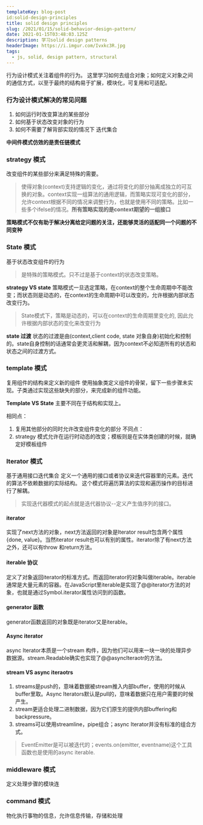 ```yaml
---
templateKey: blog-post
id:solid-design-principles
title: solid design principles
slug: /2021/01/15/solid-behavior-design-pattern/
date: 2021-01-15T03:48:03.125Z
description: 学习solid design patterns
headerImage: https://i.imgur.com/Ivxkc3R.jpg
tags:
  - js, solid, design pattern, structural
---
```


行为设计模式关注着组件的行为。
这里学习如何去组合对象；如何定义对象之间的通信方式，以至于最终的结构易于扩展，模块化，可复用和可适配。

### 行为设计模式解决的常见问题
1. 如何运行时改变算法的某些部分
2. 如何基于状态改变对象的行为
3. 如何不需要了解背部实现的情况下 迭代集合

**中间件模式仿效的是责任链模式**


### strategy 模式
改变组件的某些部分来满足特殊的需要。
> 使得对象(context)支持逻辑的变化，通过将变化的部分抽离成独立的可互换的对象。context实现一组算法的通用逻辑，而策略实现可变化的部分，允许context根据不同的情况来调整行为，也就是使用不同的策略。比如一些多个ifelse的情况。**所有策略实现的是context期望的一组接口**

**策略模式不仅有助于解决分离给定问题的关注，还能够灵活的适配同一个问题的不同变种**


### State 模式
基于状态改变组件的行为
> 是特殊的策略模式。只不过是基于context的状态改变策略。

**strategy VS  state**
策略模式一旦选定策略，在context的整个生命周期中不能改变；而状态则是动态的，在context的生命周期中可以改变的，允许根据内部状态改变行为。
> State模式下，策略是动态的，可以在context的生命周期里变化的, 因此允许根据内部状态的变化来改变行为

**state 过渡**
状态的过渡是由(context,client code, state 对象自身)初始化和控制的。state自身控制的话通常会更灵活和解耦，因为context不必知道所有的状态和状态之间的过渡方式。

### template 模式
复用组件的结构来定义新的组件
使用抽象类定义组件的骨架，留下一些步骤未实现。子类通过实现这些缺失的部分，来完成新的组件功能。

**Template VS State**
主要不同在于结构和实现上。

相同点：
  1. 复用其他部分的同时允许改变组件变化的部分 
不同点：
  1. strategy 模式允许在运行时动态的改变；模板则是在实体类创建的时候，就确定好模板组件
  

### Iterator 模式
基于通用接口迭代集合
定义一个通用的接口或者协议来迭代容器里的元素。迭代的算法不依赖数据的实际结构。
这个模式将遍历算法的实现和遍历操作的目标进行了解耦。

> 实现迭代器模式的起点就是迭代器协议--定义产生值序列的接口。
#### iterator
实现了next方法的对象，next方法返回的对象是Iterator result包含两个属性{done, value}。当然iterator result也可以有别的属性。iterator除了有next方法之外，还可以有throw 和return方法。


#### iterable 协议
定义了对象返回iterator的标准方式。而返回iterator的对象叫做iterable。iterable通常是大量元素的容器。在JavaScript里iterable是实现了@@iterator方法的对象，也就是通过Symbol.iterator属性访问到的函数。

#### generator 函数
generator函数返回的对象既是iterator又是iterable。

#### Async iterator
async Iterator本质是一个stream 构件，因为他们可以用来一块一块的处理异步数据源。stream.Readable确实也实现了@@asyncIteraotr的方法。

#### stream VS async iteraotrs
1. streams是push的，意味着数据被stream推入内部buffer，使用的时候从buffer里取。Async Iterators默认是pull的，意味着数据只在用户需要的时候产生。
2. stream更适合处理二进制数据，因为它们原生的提供内部buffering和backpressure。
3. streams可以使用streamline，pipe组合；async Iterator并没有标准的组合方式。

> EventEmitter是可以被迭代的；events.on(emitter, eventname)这个工具函数也是使用的async iterable.


### middleware 模式
定义处理步骤的模块连

### command 模式
物化执行事物的信息，允许信息传输，存储和处理

